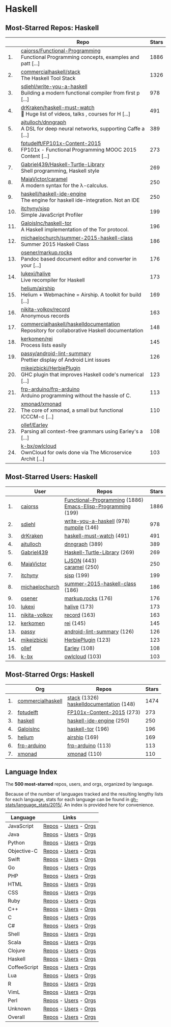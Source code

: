 # Haskell

## Most-Starred Repos: Haskell

| | Repo | Stars |
|---|---|---|
| 1. | [caiorss/Functional-Programming](https://github.com/caiorss/Functional-Programming) <br/>Functional Programming concepts, examples and patt [...] | 1886 |
| 2. | [commercialhaskell/stack](https://github.com/commercialhaskell/stack) <br/>The Haskell Tool Stack | 1326 |
| 3. | [sdiehl/write-you-a-haskell](https://github.com/sdiehl/write-you-a-haskell) <br/>Building a modern functional compiler from first p [...] | 978 |
| 4. | [drKraken/haskell-must-watch](https://github.com/drKraken/haskell-must-watch) <br/>:book: Huge list of  videos, talks , courses for H [...] | 491 |
| 5. | [ajtulloch/dnngraph](https://github.com/ajtulloch/dnngraph) <br/>A DSL for deep neural networks, supporting Caffe a [...] | 389 |
| 6. | [fptudelft/FP101x-Content-2015](https://github.com/fptudelft/FP101x-Content-2015) <br/>FP101x - Functional Programming MOOC 2015 Content  [...] | 273 |
| 7. | [Gabriel439/Haskell-Turtle-Library](https://github.com/Gabriel439/Haskell-Turtle-Library) <br/>Shell programming, Haskell style | 269 |
| 8. | [MaiaVictor/caramel](https://github.com/MaiaVictor/caramel) <br/>A modern syntax for the λ-calculus. | 250 |
| 9. | [haskell/haskell-ide-engine](https://github.com/haskell/haskell-ide-engine) <br/>The engine for haskell ide-integration. Not an IDE | 250 |
| 10. | [itchyny/sjsp](https://github.com/itchyny/sjsp) <br/>Simple JavaScript Profiler | 199 |
| 11. | [GaloisInc/haskell-tor](https://github.com/GaloisInc/haskell-tor) <br/>A Haskell implementation of the Tor protocol. | 196 |
| 12. | [michaelochurch/summer-2015-haskell-class](https://github.com/michaelochurch/summer-2015-haskell-class) <br/>Summer 2015 Haskell Class | 186 |
| 13. | [osener/markup.rocks](https://github.com/osener/markup.rocks) <br/>Pandoc based document editor and converter in your [...] | 176 |
| 14. | [lukexi/halive](https://github.com/lukexi/halive) <br/>Live recompiler for Haskell | 173 |
| 15. | [helium/airship](https://github.com/helium/airship) <br/>Helium + Webmachine = Airship. A toolkit for build [...] | 169 |
| 16. | [nikita-volkov/record](https://github.com/nikita-volkov/record) <br/>Anonymous records | 163 |
| 17. | [commercialhaskell/haskelldocumentation](https://github.com/commercialhaskell/haskelldocumentation) <br/>Repository for collaborative Haskell documentation | 148 |
| 18. | [kerkomen/rei](https://github.com/kerkomen/rei) <br/>Process lists easily | 145 |
| 19. | [passy/android-lint-summary](https://github.com/passy/android-lint-summary) <br/>Prettier display of Android Lint issues | 126 |
| 20. | [mikeizbicki/HerbiePlugin](https://github.com/mikeizbicki/HerbiePlugin) <br/>GHC plugin that improves Haskell code's numerical  [...] | 123 |
| 21. | [frp-arduino/frp-arduino](https://github.com/frp-arduino/frp-arduino) <br/>Arduino programming without the hassle of C. | 113 |
| 22. | [xmonad/xmonad](https://github.com/xmonad/xmonad) <br/>The core of xmonad, a small but functional ICCCM-c [...] | 110 |
| 23. | [ollef/Earley](https://github.com/ollef/Earley) <br/>Parsing all context-free grammars using Earley's a [...] | 108 |
| 24. | [k-bx/owlcloud](https://github.com/k-bx/owlcloud) <br/>OwnCloud for owls done via The Microservice Archit [...] | 103 |

## Most-Starred Users: Haskell

| | User | Repos | Stars |
|---|---|---|---|
| 1. | [caiorss](https://github.com/caiorss)  | [Functional-Programming](https://github.com/caiorss/Functional-Programming)  (1886) <br/>[Emacs-Elisp-Programming](https://github.com/caiorss/Emacs-Elisp-Programming)  (199) <br/> | 1886 |
| 2. | [sdiehl](https://github.com/sdiehl)  | [write-you-a-haskell](https://github.com/sdiehl/write-you-a-haskell)  (978) <br/>[numpile](https://github.com/sdiehl/numpile)  (146) <br/> | 978 |
| 3. | [drKraken](https://github.com/drKraken)  | [haskell-must-watch](https://github.com/drKraken/haskell-must-watch)  (491) <br/> | 491 |
| 4. | [ajtulloch](https://github.com/ajtulloch)  | [dnngraph](https://github.com/ajtulloch/dnngraph)  (389) <br/> | 389 |
| 5. | [Gabriel439](https://github.com/Gabriel439)  | [Haskell-Turtle-Library](https://github.com/Gabriel439/Haskell-Turtle-Library)  (269) <br/> | 269 |
| 6. | [MaiaVictor](https://github.com/MaiaVictor)  | [LJSON](https://github.com/MaiaVictor/LJSON)  (443) <br/>[caramel](https://github.com/MaiaVictor/caramel)  (250) <br/> | 250 |
| 7. | [itchyny](https://github.com/itchyny)  | [sjsp](https://github.com/itchyny/sjsp)  (199) <br/> | 199 |
| 8. | [michaelochurch](https://github.com/michaelochurch)  | [summer-2015-haskell-class](https://github.com/michaelochurch/summer-2015-haskell-class)  (186) <br/> | 186 |
| 9. | [osener](https://github.com/osener)  | [markup.rocks](https://github.com/osener/markup.rocks)  (176) <br/> | 176 |
| 10. | [lukexi](https://github.com/lukexi)  | [halive](https://github.com/lukexi/halive)  (173) <br/> | 173 |
| 11. | [nikita-volkov](https://github.com/nikita-volkov)  | [record](https://github.com/nikita-volkov/record)  (163) <br/> | 163 |
| 12. | [kerkomen](https://github.com/kerkomen)  | [rei](https://github.com/kerkomen/rei)  (145) <br/> | 145 |
| 13. | [passy](https://github.com/passy)  | [android-lint-summary](https://github.com/passy/android-lint-summary)  (126) <br/> | 126 |
| 14. | [mikeizbicki](https://github.com/mikeizbicki)  | [HerbiePlugin](https://github.com/mikeizbicki/HerbiePlugin)  (123) <br/> | 123 |
| 15. | [ollef](https://github.com/ollef)  | [Earley](https://github.com/ollef/Earley)  (108) <br/> | 108 |
| 16. | [k-bx](https://github.com/k-bx)  | [owlcloud](https://github.com/k-bx/owlcloud)  (103) <br/> | 103 |

## Most-Starred Orgs: Haskell

| | Org | Repos | Stars |
|---|---|---|---|
| 1. | [commercialhaskell](https://github.com/commercialhaskell)  | [stack](https://github.com/commercialhaskell/stack)  (1326) <br/>[haskelldocumentation](https://github.com/commercialhaskell/haskelldocumentation)  (148) <br/> | 1474 |
| 2. | [fptudelft](https://github.com/fptudelft)  | [FP101x-Content-2015](https://github.com/fptudelft/FP101x-Content-2015)  (273) <br/> | 273 |
| 3. | [haskell](https://github.com/haskell)  | [haskell-ide-engine](https://github.com/haskell/haskell-ide-engine)  (250) <br/> | 250 |
| 4. | [GaloisInc](https://github.com/GaloisInc)  | [haskell-tor](https://github.com/GaloisInc/haskell-tor)  (196) <br/> | 196 |
| 5. | [helium](https://github.com/helium)  | [airship](https://github.com/helium/airship)  (169) <br/> | 169 |
| 6. | [frp-arduino](https://github.com/frp-arduino)  | [frp-arduino](https://github.com/frp-arduino/frp-arduino)  (113) <br/> | 113 |
| 7. | [xmonad](https://github.com/xmonad)  | [xmonad](https://github.com/xmonad/xmonad)  (110) <br/> | 110 |

## Language Index


The **500 most-starred** repos, users, and orgs, organized by language.

Because of the number of languages tracked and the resulting lengthy lists for each language, stats for each language can be found in [gh-stats/language_stats/2015/](https://github.com/donnemartin/gh-stats/tree/master/language_stats/2015).  An index is provided here for convenience.


| Language | Links |
|---|---|
| JavaScript | [Repos](https://github.com/donnemartin/gh-stats/blob/master/language_stats/2015/javascript.md#most-starred-repos-javascript) - [Users](https://github.com/donnemartin/gh-stats/blob/master/language_stats/2015/javascript.md#most-starred-users-javascript) - [Orgs](https://github.com/donnemartin/gh-stats/blob/master/language_stats/2015/javascript.md#most-starred-orgs-javascript) |
| Java | [Repos](https://github.com/donnemartin/gh-stats/blob/master/language_stats/2015/java.md#most-starred-repos-java) - [Users](https://github.com/donnemartin/gh-stats/blob/master/language_stats/2015/java.md#most-starred-users-java) - [Orgs](https://github.com/donnemartin/gh-stats/blob/master/language_stats/2015/java.md#most-starred-orgs-java) |
| Python | [Repos](https://github.com/donnemartin/gh-stats/blob/master/language_stats/2015/python.md#most-starred-repos-python) - [Users](https://github.com/donnemartin/gh-stats/blob/master/language_stats/2015/python.md#most-starred-users-python) - [Orgs](https://github.com/donnemartin/gh-stats/blob/master/language_stats/2015/python.md#most-starred-orgs-python) |
| Objective-C | [Repos](https://github.com/donnemartin/gh-stats/blob/master/language_stats/2015/objective-c.md#most-starred-repos-objective-c) - [Users](https://github.com/donnemartin/gh-stats/blob/master/language_stats/2015/objective-c.md#most-starred-users-objective-c) - [Orgs](https://github.com/donnemartin/gh-stats/blob/master/language_stats/2015/objective-c.md#most-starred-orgs-objective-c) |
| Swift | [Repos](https://github.com/donnemartin/gh-stats/blob/master/language_stats/2015/swift.md#most-starred-repos-swift) - [Users](https://github.com/donnemartin/gh-stats/blob/master/language_stats/2015/swift.md#most-starred-users-swift) - [Orgs](https://github.com/donnemartin/gh-stats/blob/master/language_stats/2015/swift.md#most-starred-orgs-swift) |
| Go | [Repos](https://github.com/donnemartin/gh-stats/blob/master/language_stats/2015/go.md#most-starred-repos-go) - [Users](https://github.com/donnemartin/gh-stats/blob/master/language_stats/2015/go.md#most-starred-users-go) - [Orgs](https://github.com/donnemartin/gh-stats/blob/master/language_stats/2015/go.md#most-starred-orgs-go) |
| PHP | [Repos](https://github.com/donnemartin/gh-stats/blob/master/language_stats/2015/php.md#most-starred-repos-php) - [Users](https://github.com/donnemartin/gh-stats/blob/master/language_stats/2015/php.md#most-starred-users-php) - [Orgs](https://github.com/donnemartin/gh-stats/blob/master/language_stats/2015/php.md#most-starred-orgs-php) |
| HTML | [Repos](https://github.com/donnemartin/gh-stats/blob/master/language_stats/2015/html.md#most-starred-repos-html) - [Users](https://github.com/donnemartin/gh-stats/blob/master/language_stats/2015/html.md#most-starred-users-html) - [Orgs](https://github.com/donnemartin/gh-stats/blob/master/language_stats/2015/html.md#most-starred-orgs-html) |
| CSS | [Repos](https://github.com/donnemartin/gh-stats/blob/master/language_stats/2015/css.md#most-starred-repos-css) - [Users](https://github.com/donnemartin/gh-stats/blob/master/language_stats/2015/css.md#most-starred-users-css) - [Orgs](https://github.com/donnemartin/gh-stats/blob/master/language_stats/2015/css.md#most-starred-orgs-css) |
| Ruby | [Repos](https://github.com/donnemartin/gh-stats/blob/master/language_stats/2015/ruby.md#most-starred-repos-ruby) - [Users](https://github.com/donnemartin/gh-stats/blob/master/language_stats/2015/ruby.md#most-starred-users-ruby) - [Orgs](https://github.com/donnemartin/gh-stats/blob/master/language_stats/2015/ruby.md#most-starred-orgs-ruby) |
| C++ | [Repos](https://github.com/donnemartin/gh-stats/blob/master/language_stats/2015/c++.md#most-starred-repos-c++) - [Users](https://github.com/donnemartin/gh-stats/blob/master/language_stats/2015/c++.md#most-starred-users-c++) - [Orgs](https://github.com/donnemartin/gh-stats/blob/master/language_stats/2015/c++.md#most-starred-orgs-c++) |
| C | [Repos](https://github.com/donnemartin/gh-stats/blob/master/language_stats/2015/c.md#most-starred-repos-c) - [Users](https://github.com/donnemartin/gh-stats/blob/master/language_stats/2015/c.md#most-starred-users-c) - [Orgs](https://github.com/donnemartin/gh-stats/blob/master/language_stats/2015/c.md#most-starred-orgs-c) |
| C# | [Repos](https://github.com/donnemartin/gh-stats/blob/master/language_stats/2015/c#.md#most-starred-repos-c#) - [Users](https://github.com/donnemartin/gh-stats/blob/master/language_stats/2015/c#.md#most-starred-users-c#) - [Orgs](https://github.com/donnemartin/gh-stats/blob/master/language_stats/2015/c#.md#most-starred-orgs-c#) |
| Shell | [Repos](https://github.com/donnemartin/gh-stats/blob/master/language_stats/2015/shell.md#most-starred-repos-shell) - [Users](https://github.com/donnemartin/gh-stats/blob/master/language_stats/2015/shell.md#most-starred-users-shell) - [Orgs](https://github.com/donnemartin/gh-stats/blob/master/language_stats/2015/shell.md#most-starred-orgs-shell) |
| Scala | [Repos](https://github.com/donnemartin/gh-stats/blob/master/language_stats/2015/scala.md#most-starred-repos-scala) - [Users](https://github.com/donnemartin/gh-stats/blob/master/language_stats/2015/scala.md#most-starred-users-scala) - [Orgs](https://github.com/donnemartin/gh-stats/blob/master/language_stats/2015/scala.md#most-starred-orgs-scala) |
| Clojure | [Repos](https://github.com/donnemartin/gh-stats/blob/master/language_stats/2015/clojure.md#most-starred-repos-clojure) - [Users](https://github.com/donnemartin/gh-stats/blob/master/language_stats/2015/clojure.md#most-starred-users-clojure) - [Orgs](https://github.com/donnemartin/gh-stats/blob/master/language_stats/2015/clojure.md#most-starred-orgs-clojure) |
| Haskell | [Repos](https://github.com/donnemartin/gh-stats/blob/master/language_stats/2015/haskell.md#most-starred-repos-haskell) - [Users](https://github.com/donnemartin/gh-stats/blob/master/language_stats/2015/haskell.md#most-starred-users-haskell) - [Orgs](https://github.com/donnemartin/gh-stats/blob/master/language_stats/2015/haskell.md#most-starred-orgs-haskell) |
| CoffeeScript | [Repos](https://github.com/donnemartin/gh-stats/blob/master/language_stats/2015/coffeescript.md#most-starred-repos-coffeescript) - [Users](https://github.com/donnemartin/gh-stats/blob/master/language_stats/2015/coffeescript.md#most-starred-users-coffeescript) - [Orgs](https://github.com/donnemartin/gh-stats/blob/master/language_stats/2015/coffeescript.md#most-starred-orgs-coffeescript) |
| Lua | [Repos](https://github.com/donnemartin/gh-stats/blob/master/language_stats/2015/lua.md#most-starred-repos-lua) - [Users](https://github.com/donnemartin/gh-stats/blob/master/language_stats/2015/lua.md#most-starred-users-lua) - [Orgs](https://github.com/donnemartin/gh-stats/blob/master/language_stats/2015/lua.md#most-starred-orgs-lua) |
| R | [Repos](https://github.com/donnemartin/gh-stats/blob/master/language_stats/2015/r.md#most-starred-repos-r) - [Users](https://github.com/donnemartin/gh-stats/blob/master/language_stats/2015/r.md#most-starred-users-r) - [Orgs](https://github.com/donnemartin/gh-stats/blob/master/language_stats/2015/r.md#most-starred-orgs-r) |
| VimL | [Repos](https://github.com/donnemartin/gh-stats/blob/master/language_stats/2015/viml.md#most-starred-repos-viml) - [Users](https://github.com/donnemartin/gh-stats/blob/master/language_stats/2015/viml.md#most-starred-users-viml) - [Orgs](https://github.com/donnemartin/gh-stats/blob/master/language_stats/2015/viml.md#most-starred-orgs-viml) |
| Perl | [Repos](https://github.com/donnemartin/gh-stats/blob/master/language_stats/2015/perl.md#most-starred-repos-perl) - [Users](https://github.com/donnemartin/gh-stats/blob/master/language_stats/2015/perl.md#most-starred-users-perl) - [Orgs](https://github.com/donnemartin/gh-stats/blob/master/language_stats/2015/perl.md#most-starred-orgs-perl) |
| Unknown | [Repos](https://github.com/donnemartin/gh-stats/blob/master/language_stats/2015/unknown.md#most-starred-repos-unknown) - [Users](https://github.com/donnemartin/gh-stats/blob/master/language_stats/2015/unknown.md#most-starred-users-unknown) - [Orgs](https://github.com/donnemartin/gh-stats/blob/master/language_stats/2015/unknown.md#most-starred-orgs-unknown) |
| Overall | [Repos](https://github.com/donnemartin/gh-stats/blob/master/language_stats/2015/overall.md#most-starred-repos-overall) - [Users](https://github.com/donnemartin/gh-stats/blob/master/language_stats/2015/overall.md#most-starred-users-overall) - [Orgs](https://github.com/donnemartin/gh-stats/blob/master/language_stats/2015/overall.md#most-starred-orgs-overall) |
